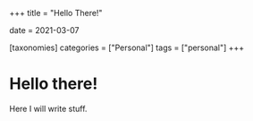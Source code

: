 +++ title = "Hello There!"

date = 2021-03-07

[taxonomies]
categories = ["Personal"]
tags = ["personal"]
+++

# Hello there!

Here I will write stuff.
